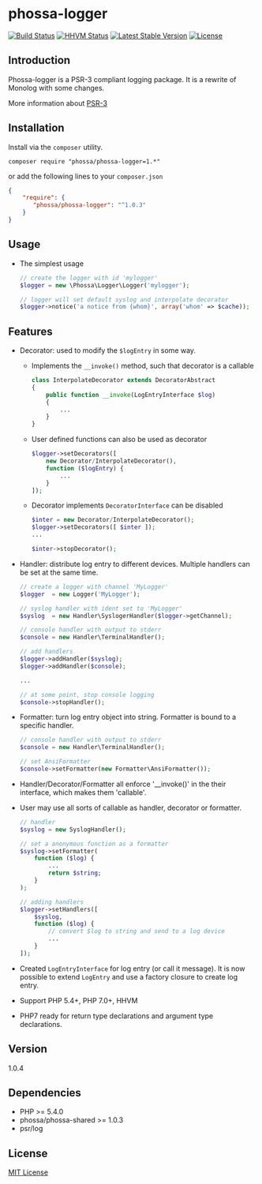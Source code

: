 # phossa-logger
[![Build Status](https://travis-ci.org/phossa/phossa-logger.svg?branch=master)](https://travis-ci.org/phossa/phossa-logger.svg?branch=master)
[![HHVM Status](http://hhvm.h4cc.de/badge/phossa/phossa-logger.svg)](http://hhvm.h4cc.de/package/phossa/phossa-logger)
[![Latest Stable Version](https://poser.pugx.org/phossa/phossa-logger/v/stable)](https://packagist.org/packages/phossa/phossa-logger)
[![License](https://poser.pugx.org/phossa/phossa-logger/license)](https://packagist.org/packages/phossa/phossa-logger)

Introduction
---

Phossa-logger is a PSR-3 compliant logging package. It is a rewrite of Monolog
with some changes.

More information about [PSR-3](http://www.php-fig.org/psr/psr-3/)

Installation
---

Install via the `composer` utility.

```
composer require "phossa/phossa-logger=1.*"
```

or add the following lines to your `composer.json`

```json
{
    "require": {
       "phossa/phossa-logger": "^1.0.3"
    }
}
```

Usage
---

- The simplest usage

    ```php
    // create the logger with id 'mylogger'
    $logger = new \Phossa\Logger\Logger('mylogger');

    // logger will set default syslog and interpolate decorator
    $logger->notice('a notice from {whom}', array('whom' => $cache));
    ```

Features
---

- Decorator: used to modify the `$logEntry` in some way.

  - Implements the `__invoke()` method, such that decorator is a callable

    ```php
    class InterpolateDecorator extends DecoratorAbstract
    {
        public function __invoke(LogEntryInterface $log)
        {
            ...
        }
    }
    ```

  - User defined functions can also be used as decorator

    ```php
    $logger->setDecorators([
        new Decorator/InterpolateDecorator(),
        function ($logEntry) {
            ...
        }
    ]);
    ```

  - Decorator implements `DecoratorInterface` can be disabled

    ```php
    $inter = new Decorator/InterpolateDecorator();
    $logger->setDecorators([ $inter ]);
    ...

    $inter->stopDecorator();
    ```

- Handler: distribute log entry to different devices. Multiple handlers can be
  set at the same time.

    ```php
    // create a logger with channel 'MyLogger'
    $logger  = new Logger('MyLogger');

    // syslog handler with ident set to 'MyLogger'
    $syslog  = new Handler\SyslogerHandler($logger->getChannel);

    // console handler with output to stderr
    $console = new Handler\TerminalHandler();

    // add handlers
    $logger->addHandler($syslog);
    $logger->addHandler($console);

    ...

    // at some point, stop console logging
    $console->stopHandler();
    ```

- Formatter: turn log entry object into string. Formatter is bound to a
  specific handler.

    ```php
    // console handler with output to stderr
    $console = new Handler\TerminalHandler();

    // set AnsiFormatter
    $console->setFormatter(new Formatter\AnsiFormatter());
    ```

- Handler/Decorator/Formatter all enforce '__invoke()' in the their interface,
  which makes them 'callable'.

- User may use all sorts of callable as handler, decorator or formatter.

    ```php
    // handler
    $syslog = new SyslogHandler();

    // set a anonymous function as a formatter
    $syslog->setFormatter(
        function ($log) {
            ...
            return $string;
        }
    );

    // adding handlers
    $logger->setHandlers([
        $syslog,
        function ($log) {
            // convert $log to string and send to a log device
            ...
        }
    ]);
    ```

- Created `LogEntryInterface` for log entry (or call it message). It is now
  possible to extend `LogEntry` and use a factory closure to create log entry.

- Support PHP 5.4+, PHP 7.0+, HHVM

- PHP7 ready for return type declarations and argument type declarations.

Version
---

1.0.4

Dependencies
---

- PHP >= 5.4.0
- phossa/phossa-shared >= 1.0.3
- psr/log

License
---

[MIT License](http://spdx.org/licenses/MIT)
